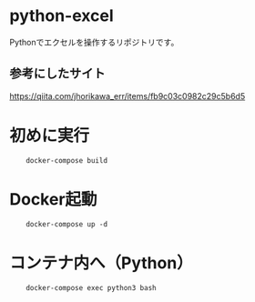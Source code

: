 # python-excel
Pythonでエクセルを操作するリポジトリです。

## 参考にしたサイト
https://qiita.com/jhorikawa_err/items/fb9c03c0982c29c5b6d5

# 初めに実行
```
    docker-compose build
```

# Docker起動
```
    docker-compose up -d
```

# コンテナ内へ（Python）
```
    docker-compose exec python3 bash
```